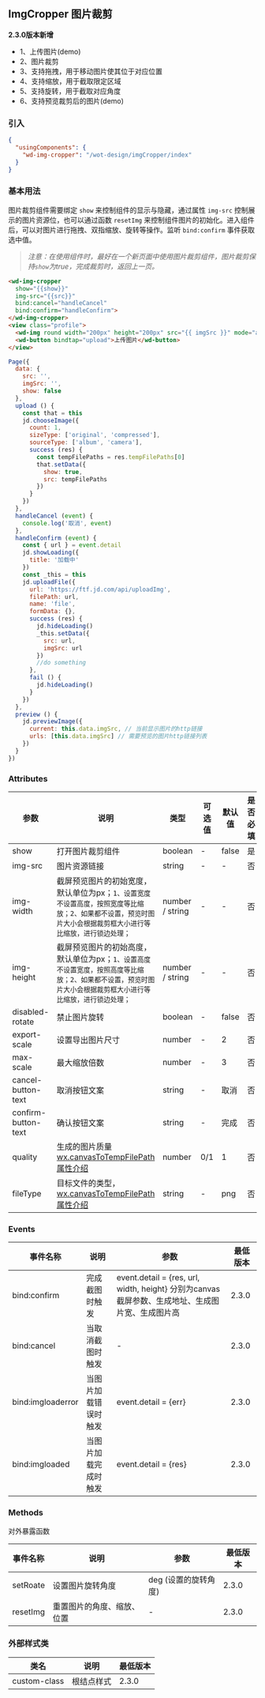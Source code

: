 ## ImgCropper 图片裁剪

**2.3.0版本新增**

- 1、上传图片(demo)
- 2、图片裁剪
- 3、支持拖拽，用于移动图片使其位于对应位置
- 4、支持缩放，用于截取限定区域
- 5、支持旋转，用于截取对应角度
- 6、支持预览裁剪后的图片(demo)

### 引入

```json
{
  "usingComponents": {
    "wd-img-cropper": "/wot-design/imgCropper/index"
  }
}
```

### 基本用法

图片裁剪组件需要绑定 `show` 来控制组件的显示与隐藏，通过属性 `img-src` 控制展示的图片资源位，也可以通过函数 `resetImg` 来控制组件图片的初始化。进入组件后，可以对图片进行拖拽、双指缩放、旋转等操作。监听 `bind:confirm` 事件获取选中值。

> *注意：在使用组件时，最好在一个新页面中使用图片裁剪组件，图片裁剪保持`show`为true，完成裁剪时，返回上一页。*

```html
<wd-img-cropper
  show="{{show}}"
  img-src="{{src}}"
  bind:cancel="handleCancel"
  bind:confirm="handleConfirm">
</wd-img-cropper>
<view class="profile">
  <wd-img round width="200px" height="200px" src="{{ imgSrc }}" mode="aspectFit" custom-class="profile-img" bindtap="preview" />
  <wd-button bindtap="upload">上传图片</wd-button>
</view>
```

```JavaScript
Page({
  data: {
    src: '',
    imgSrc: '',
    show: false
  },
  upload () {
    const that = this
    jd.chooseImage({
      count: 1,
      sizeType: ['original', 'compressed'],
      sourceType: ['album', 'camera'],
      success (res) {
        const tempFilePaths = res.tempFilePaths[0]
        that.setData({
          show: true,
          src: tempFilePaths
        })
      }
    })
  },
  handleCancel (event) {
    console.log('取消', event)
  },
  handleConfirm (event) {
    const { url } = event.detail
    jd.showLoading({
      title: '加载中'
    })
    const _this = this
    jd.uploadFile({
      url: 'https://ftf.jd.com/api/uploadImg',
      filePath: url,
      name: 'file',
      formData: {},
      success (res) {
        jd.hideLoading()
        _this.setData({
          src: url,
          imgSrc: url
        })
        //do something
      },
      fail () {
        jd.hideLoading()
      }
    })
  },
  preview () {
    jd.previewImage({
      current: this.data.imgSrc, // 当前显示图片的http链接
      urls: [this.data.imgSrc] // 需要预览的图片http链接列表
    })
  }
})
```

### Attributes

| 参数 | 说明 | 类型 | 可选值 | 默认值 | 是否必填 | 最低版本 |
|-----|------|-----|-------|-------|---------|---------|
| show | 打开图片裁剪组件 | boolean | - | false | 是 | 2.3.0 |
| img-src | 图片资源链接 | string | - | - | 否 | 2.3.0 |
| img-width | 截屏预览图片的初始宽度，默认单位为px；`1、设置宽度不设置高度，按照宽度等比缩放；2、如果都不设置，预览时图片大小会根据裁剪框大小进行等比缩放，进行锁边处理；` | number / string | - | - | 否 | 2.3.0 |
| img-height | 截屏预览图片的初始高度，默认单位为px；`1、设置高度不设置宽度，按照高度等比缩放；2、如果都不设置，预览时图片大小会根据裁剪框大小进行等比缩放，进行锁边处理；` | number / string | - | - | 否 | 2.3.0 |
| disabled-rotate | 禁止图片旋转 | boolean | - | false | 否 | 2.3.0 |
| export-scale | 设置导出图片尺寸 | number | - | 2 | 否 | 2.3.0 |
| max-scale | 最大缩放倍数 | number | - | 3 | 否 | 2.3.0 |
| cancel-button-text | 取消按钮文案 | string | - | 取消 | 否 | 2.3.0 |
| confirm-button-text | 确认按钮文案 | string | - | 完成 | 否 | 2.3.0 |
| quality | 生成的图片质量 [wx.canvasToTempFilePath属性介绍](https://developers.weixin.qq.com/miniprogram/dev/api/canvas/wx.canvasToTempFilePath.html#%E5%8F%82%E6%95%B0) | number | 0/1 | 1 | 否 | 2.3.0 |
| fileType | 目标文件的类型，[wx.canvasToTempFilePath属性介绍](https://developers.weixin.qq.com/miniprogram/dev/api/canvas/wx.canvasToTempFilePath.html#%E5%8F%82%E6%95%B0) | string | - | png | 否 | 2.3.0 |

### Events

| 事件名称 | 说明 | 参数 | 最低版本 |
|---------|-----|-----|---------|
| bind:confirm | 完成截图时触发 | event.detail = {res, url, width, height} 分别为canvas截屏参数、生成地址、生成图片宽、生成图片高| 2.3.0 |
| bind:cancel | 当取消截图时触发 | - | 2.3.0 |
| bind:imgloaderror | 当图片加载错误时触发 | event.detail = {err} | 2.3.0 |
| bind:imgloaded | 当图片加载完成时触发 | event.detail = {res} | 2.3.0 |

### Methods

对外暴露函数

| 事件名称 | 说明 | 参数 | 最低版本 |
|--------|------|-----|---------|
| setRoate | 设置图片旋转角度 | deg (设置的旋转角度)| 2.3.0 |
| resetImg | 重置图片的角度、缩放、位置 | - | 2.3.0 |

### 外部样式类

| 类名 | 说明 | 最低版本 |
|-----|------|--------|
| custom-class | 根结点样式 | 2.3.0 |

